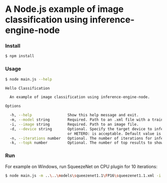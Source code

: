 # A Node.js example of image classification using inference-engine-node

### Install

```sh
$ npm install
```

### Usage

```sh
$ node main.js --help

Hello Classification

  An example of image classification using inference-engine-node.

Options

  -h, --help                Show this help message and exit.
  -m, --model string        Required. Path to an .xml file with a trained model.
  -i, --image string        Required. Path to an image file.
  -d, --device string       Optional. Specify the target device to infer on; CPU, GPU, FPGA, HDDL, MYRIAD
                            or HETERO: is acceptable. Default value is CPU.
  -n, --iterations number   Optional. The number of iterations for inference. Default value is 1.
  -k, --topk number         Optional. The number of top results to show. Default value is 5.
```

### Run

For example on Windows, run SqueezeNet on CPU plugin for 10 iterations:
```sh
$ node main.js -m ..\..\models\squeezenet1.1\FP16\squeezenet1.1.xml -i "c:\Program Files (x86)\IntelSWTools\openvino\deployment_tools\demo\car.png" -d CPU -n 10
```